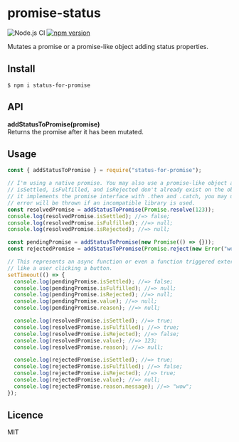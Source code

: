 # promise-status

![Node.js CI](https://github.com/brainomite/status-for-promise/workflows/Node.js%20CI/badge.svg) [![npm version](https://badge.fury.io/js/status-for-promise.svg)](https://badge.fury.io/js/status-for-promise)

Mutates a promise or a promise-like object adding status properties.

## Install

`$ npm i status-for-promise`

## API

__addStatusToPromise(promise)__<br>
Returns the promise after it has been mutated.

## Usage

```js
const { addStatusToPromise } = require("status-for-promise");

// I'm using a native promise. You may also use a promise-like object as long as
// isSettled, isFulfilled, and isRejected don't already exist on the object, and
// it implements the promise interface with .then and .catch, you may use it. An
// error will be thrown if an incompatible library is used.
const resolvedPromise = addStatusToPromise(Promise.resolve(123));
console.log(resolvedPromise.isSettled); //=> false;
console.log(resolvedPromise.isFulfilled); //=> null;
console.log(resolvedPromise.isRejected); //=> null;

const pendingPromise = addStatusToPromise(new Promise(() => {}));
const rejectedPromise = addStatusToPromise(Promise.reject(new Error("wow")));

// This represents an async function or even a function triggered externally
// like a user clicking a button.
setTimeout(() => {
  console.log(pendingPromise.isSettled); //=> false;
  console.log(pendingPromise.isFulfilled); //=> null;
  console.log(pendingPromise.isRejected); //=> null;
  console.log(pendingPromise.value); //=> null;
  console.log(pendingPromise.reason); //=> null;

  console.log(resolvedPromise.isSettled); //=> true;
  console.log(resolvedPromise.isFulfilled); //=> true;
  console.log(resolvedPromise.isRejected); //=> false;
  console.log(resolvedPromise.value); //=> 123;
  console.log(resolvedPromise.reason); //=> null;

  console.log(rejectedPromise.isSettled); //=> true;
  console.log(rejectedPromise.isFulfilled); //=> false;
  console.log(rejectedPromise.isRejected); //=> true;
  console.log(rejectedPromise.value); //=> null;
  console.log(rejectedPromise.reason.message); //=> "wow";
});
```

## Licence

MIT
